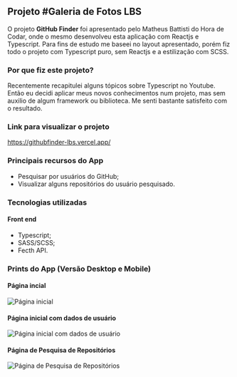 ## Projeto #Galeria de Fotos LBS
O projeto **GitHub Finder** foi apresentado pelo Matheus Battisti do Hora de Codar, onde o mesmo desenvolveu esta aplicação com Reactjs e Typescript.
Para fins de estudo me baseei no layout apresentado, porém fiz todo o projeto com Typescript puro, sem Reactjs e a estilização com SCSS.

### Por que fiz este projeto?
Recentemente recapitulei alguns tópicos sobre Typescript no Youtube. Então eu decidi aplicar meus novos conhecimentos num projeto, mas sem auxilio de algum framework ou biblioteca. Me senti bastante satisfeito com o resultado.

### Link para visualizar o projeto
<https://githubfinder-lbs.vercel.app/>

### Principais recursos do App
* Pesquisar por usuários do GitHub;
* Visualizar alguns repositórios do usuário pesquisado.

### Tecnologias utilizadas
#### Front end
* Typescript;
* SASS/SCSS;
* Fecth API.

### Prints do App (Versão Desktop e Mobile)

#### Página incial
<img alt="Página inicial" src="https://i.ibb.co/5hLyZTH/github-finder-home.png">

#### Página inicial com dados de usuário
<img alt="Página inicial com dados de usuário" src="https://i.ibb.co/b14VY9T/github-finder-home-with-datas.png">

#### Página de Pesquisa de Repositórios
<img alt="Página de Pesquisa de Repositórios" src="https://i.ibb.co/2nynMXY/github-finder-user-repos.png">

